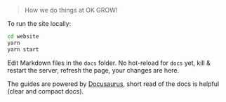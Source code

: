 > How we do things at OK GROW!

To run the site locally:

```sh
cd website
yarn
yarn start
```

Edit Markdown files in the `docs` folder. No hot-reload for `docs` yet, kill & restart the server, refresh the page, your changes are here.

The guides are powered by [Docusaurus](https://docusaurus.io), short read of the docs is helpful (clear and compact docs).
